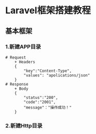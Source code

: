 # Laravel框架搭建教程

## 基本框架
### 1.新建APP目录
    # Request
        + Headers 
        {
            "key":"Content-Type",
            "values": "apolications/json"
        }
    # Response 
        + Body
        {
            "status":"200",
            "code":"2001",
            "message"："操作成功！"
        }
### 2.新建Http目录